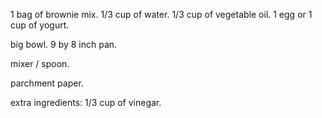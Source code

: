 1 bag of brownie mix.
1/3 cup of water.
1/3 cup of vegetable oil.
1 egg or 1 cup of yogurt.

big bowl.
9 by 8 inch pan.

mixer / spoon.

parchment paper.

extra ingredients: 1/3 cup of vinegar.